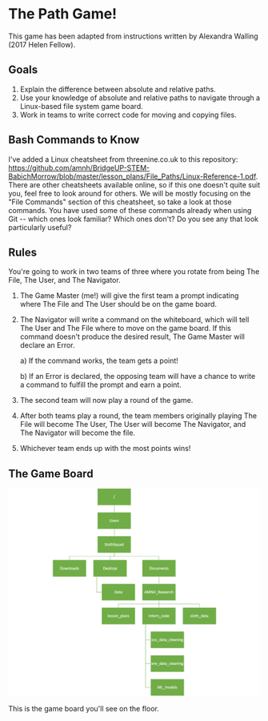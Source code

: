 # The Path Game!

This game has been adapted from instructions written by Alexandra Walling (2017 Helen Fellow).

## Goals

1. Explain the difference between absolute and relative paths.
2. Use your knowledge of absolute and relative paths to navigate through a Linux-based file system game board.
3. Work in teams to write correct code for moving and copying files.

## Bash Commands to Know

I've added a Linux cheatsheet from threenine.co.uk to this repository: https://github.com/amnh/BridgeUP-STEM-BabichMorrow/blob/master/lesson_plans/File_Paths/Linux-Reference-1.pdf. There are other cheatsheets available online, so if this one doesn't quite suit you, feel free to look around for others. We will be mostly focusing on the "File Commands" section of this cheatsheet, so take a look at those commands. You have used some of these commands already when using Git -- which ones look familiar? Which ones don't? Do you see any that look particularly useful?

## Rules

You're going to work in two teams of three where you rotate from being The File, The User, and The Navigator.

1. The Game Master (me!) will give the first team a prompt indicating where The File and The User should be on the game board.

2. The Navigator will write a command on the whiteboard, which will tell The User and The File where to move on the game board. If this command doesn't produce the desired result, The Game Master will declare an Error.

    a) If the command works, the team gets a point!
  
    b) If an Error is declared, the opposing team will have a chance to write a command to fulfill the prompt and earn a point.
    
3. The second team will now play a round of the game.

4. After both teams play a round, the team members originally playing The File will become The User, The User will become The Navigator, and The Navigator will become the file.

5. Whichever team ends up with the most points wins!

## The Game Board

![alt text|10%](file_path_diagram.png)

This is the game board you'll see on the floor.
